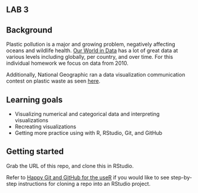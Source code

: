 LAB 3
-------------



## Background

Plastic pollution is a major and growing problem, negatively affecting oceans and wildlife health.
[Our World in Data](https://ourworldindata.org/plastic-pollution) has a lot of great data at various levels including globally, per country, and over time.
For this individual homework we focus on data from 2010.

Additionally, National Geographic ran a data visualization communication contest on plastic waste as seen [here](https://www.nationalgeographic.org/funding-opportunities/innovation-challenges/plastic/dataviz/).

## Learning goals

-   Visualizing numerical and categorical data and interpreting visualizations
-   Recreating visualizations
-   Getting more practice using with R, RStudio, Git, and GitHub

## Getting started

Grab the URL of this repo, and clone this in RStudio.

Refer to [Happy Git and GitHub for the useR](https://happygitwithr.com/rstudio-git-github.html) if you would like to see step-by-step instructions for cloning a repo into an RStudio project.

<br/>
